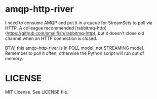 amqp-http-river
===============
I need to consume AMQP and put it in a queue for StreamSets to poll via HTTP.
A colleague recommended [rabbitmq-http] (https://github.com/smallfish/rabbitmq-http), but it doesn't close old channel when an HTTP connection is closed.

BTW, this amqp-http-river is in POLL model, not STREAMING model.  Remember to poll it often, otherwise the Python script will run out of memory.



LICENSE
=======
MIT License.  See LICENSE file.
